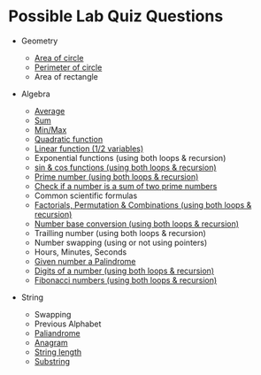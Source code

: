 # Possible Lab Quiz Questions

- Geometry

  - [Area of circle](./solution/geometry/circle.c)
  - [Perimeter of circle](./solution/geometry/circle.c)
  - Area of rectangle

- Algebra

  - [Average](./solution/algebra/avg.c)
  - [Sum](./solution/algebra/sum.c)
  - [Min/Max](./solution/algebra/min_max.c-)
  - [Quadratic function](./day_2/quad.c)
  - [Linear function (1/2 variables)](./solution/algebra/linear.c)
  - Exponential functions (using both loops & recursion)
  - [sin & cos functions (using both loops & recursion)](./day_3/sine_series.c)
  - [Prime number (using both loops & recursion)](./solution/algebra/prime.c)
  - [Check if a number is a sum of two prime numbers](./solution/algebra/sum_of_primes.c)
  - Common scientific formulas
  - [Factorials, Permutation & Combinations (using both loops & recursion)](./solution/algebra/fcp.c)
  - [Number base conversion (using both loops & recursion)](./solution/algebra/base_n.c)
  - Trailling number (using both loops & recursion)
  - Number swapping (using or not using pointers)
  - Hours, Minutes, Seconds
  - [Given number a Palindrome](./solution/algebra/paliandrome.c)
  - [Digits of a number (using both loops & recursion)](./solution/algebra/digits.c)
  - [Fibonacci numbers (using both loops & recursion)](./solution/algebra/fibonacci.c)

- String

  - Swapping
  - Previous Alphabet
  - [Paliandrome](./solution/string/paliandrome.c)
  - [Anagram](./day_6/anagram.c)
  - [String length](./solution/string/length.c)
  - [Substring](./solution/string/substring.c)
  